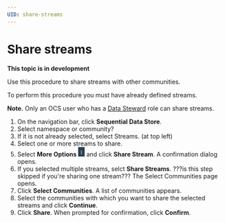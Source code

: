 ```yaml
---
UID: share-streams
---
```


# Share streams

**This topic is in development**

Use this procedure to share streams with other communities.

To perform this procedure you must have already defined streams.

**Note.** Only an OCS user who has a [Data Steward](xref:communityroles#data-steward) role can share streams.  

1. On the navigation bar, click **Sequential Data Store**.
2. Select namespace or community?
3. If it is not already selected, select Streams. (at top left)
4. Select one or more streams to share.
5. Select **More Options** ![More Options](..\images\MoreOptions.png "More Options") and click **Share Stream**. A confirmation dialog opens.
6. If you selected multiple streams, selct **Share Streams**. ???is this step skipped if you're sharing one stream??? The Select Communities page opens.
7. Click **Select Communities**.
A list of communities appears.
8. Select the communities with which you want to share the selected streams and click **Continue**.
9. Click **Share**. When prompted for confirmation, click **Confirm**.
